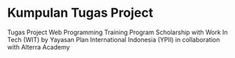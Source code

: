 # Kumpulan Tugas Project
Tugas Project Web Programming Training Program Scholarship with Work In Tech (WIT) by Yayasan Plan International Indonesia (YPII) in collaboration with Alterra Academy

